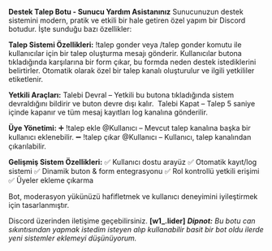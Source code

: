 ️**Destek Talep Botu - Sunucu Yardım Asistanınız**
Sunucunuzun destek sistemini modern, pratik ve etkili bir hale getiren özel yapım bir Discord botudur. İşte sunduğu bazı özellikler:


**Talep Sistemi Özellikleri:**
!talep gonder veya /talep gonder komutu ile kullanıcılar için bir talep oluşturma mesajı gönderir.
Kullanıcılar butona tıkladığında karşılarına bir form çıkar, bu formda neden destek istediklerini belirtirler.
Otomatik olarak özel bir talep kanalı oluşturulur ve ilgili yetkililer etiketlenir.

**Yetkili Araçları:**
Talebi Devral – Yetkili bu butona tıkladığında sistem devraldığını bildirir ve buton devre dışı kalır.
️ Talebi Kapat – Talep 5 saniye içinde kapanır ve tüm mesaj kayıtları log kanalına gönderilir.

**Üye Yönetimi:**
➕ !talep ekle @Kullanıcı – Mevcut talep kanalına başka bir kullanıcı eklenebilir.
➖ !talep çıkar @Kullanıcı – Kullanıcı, talep kanalından çıkarılabilir.

**Gelişmiş Sistem Özellikleri:**
✅ Kullanıcı dostu arayüz
✅ Otomatik kayıt/log sistemi
✅ Dinamik buton & form entegrasyonu
✅ Rol kontrollü yetkili erişimi
✅ Üyeler ekleme çıkarma

Bot, moderasyon yükünüzü hafifletmek ve kullanıcı deneyimini iyileştirmek için tasarlanmıştır.


Discord üzerinden iletişime geçebilirsiniz. **[w1_.lider]**
***Dipnot:** Bu botu can sıkıntısından yapmak istedim isteyen alıp kullanabilir basit bir bot oldu ilerde yeni sistemler eklemeyi düşünüyorum.*
